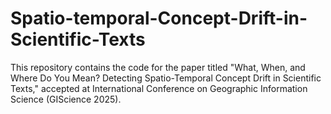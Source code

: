 # Spatio-temporal-Concept-Drift-in-Scientific-Texts
This repository contains the code for the paper titled "What, When, and Where Do You Mean? Detecting Spatio-Temporal Concept Drift in Scientific Texts," accepted at International Conference on Geographic Information Science (GIScience 2025).
